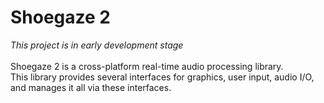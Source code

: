 # Shoegaze 2
*This project is in early development stage* \
\
Shoegaze 2 is a cross-platform real-time audio processing library. \
This library provides several interfaces for graphics, user input, audio I/O, and manages it all via these interfaces.
